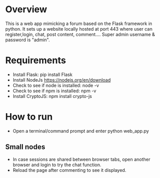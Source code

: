 # Overview
This is a web app mimicking a forum based on the Flask framework in python. It sets up a website locally hosted at port 443 where user can register,login, chat, post content, comment....
Super admin username & password is "admin".
# Requirements
* Install Flask: pip install Flask
* Install NodeJs https://nodejs.org/en/download
* Check to see if node is installed: node -v
* Check to see if npm is installed: npm -v
* Install CryptoJS: npm install crypto-js
# How to run
* Open a terminal/command prompt and enter python web_app.py
## Small nodes
* In case sessions are shared between browser tabs, open another browser and login to try the chat function.
* Reload the page after commenting to see it displayed.
